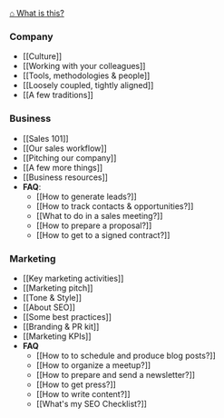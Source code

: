 [⌂ What is this?](./Home)

### Company

* [[Culture]]
* [[Working with your colleagues]]
* [[Tools, methodologies & people]]
* [[Loosely coupled, tightly aligned]]
* [[A few traditions]]

### Business

* [[Sales 101]]
* [[Our sales workflow]]
* [[Pitching our company]]
* [[A few more things]]
* [[Business resources]]
* **FAQ**:
  * [[How to generate leads?]]
  * [[How to track contacts & opportunities?]]
  * [[What to do in a sales meeting?]]
  * [[How to prepare a proposal?]]
  * [[How to get to a signed contract?]]

### Marketing

* [[Key marketing activities]]
* [[Marketing pitch]]
* [[Tone & Style]]
* [[About SEO]]
* [[Some best practices]]
* [[Branding & PR kit]]
* [[Marketing KPIs]]
* **FAQ**
  * [[How to to schedule and produce blog posts?]]
  * [[How to organize a meetup?]]
  * [[How to prepare and send a newsletter?]]
  * [[How to get press?]]
  * [[How to write content?]]
  * [[What's my SEO Checklist?]]